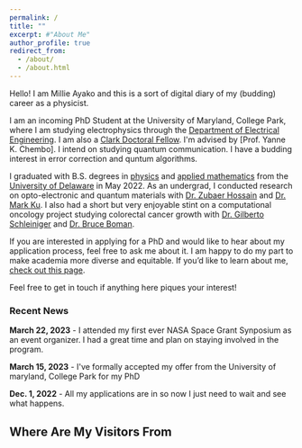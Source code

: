 ```yaml
---
permalink: /
title: ""
excerpt: #"About Me"
author_profile: true
redirect_from: 
  - /about/
  - /about.html
---
```


Hello! I am Millie Ayako and this is a sort of digital diary of my (budding) career as a physicist. 

I am an incoming PhD Student at the University of Maryland, College Park, where I am studying electrophysics through the [Department of Electrical Engineering](https://ece.umd.edu/). I am also a [Clark Doctoral Fellow](https://eng.umd.edu/clark-doctoral-fellows). I'm advised by [Prof. Yanne K. Chembo]. I intend on studying quantum communication. I have a budding interest in error correction and quntum algorithms. 

I graduated with B.S. degrees in [physics](https://web.physics.udel.edu/) and [applied mathematics](https://www.mathsci.udel.edu/) from the [University of Delaware](https://www.udel.edu/) in May 2022. As an undergrad, I conducted research on opto-electronic and quantum materials with [Dr. Zubaer Hossain](http://www.mdzubaerhossain.com/) and [Dr. Mark Ku](https://www.mkulab.com/). I also had a short but very enjoyable stint on a computational oncology project studying colorectal cancer growth with [Dr. Gilberto Schleiniger](https://sites.udel.edu/schleini/contact/) and [Dr. Bruce Boman](https://christianacare.org/people/bruce-m-boman-md/).

If you are interested in applying for a PhD and would like to hear about my application process, feel free to ask me about it. I am happy to do my part to make academia more diverse and equitable. If you’d like to learn about me, [check out this page](https://mmayako.github.io/fun/). 

Feel free to get in touch if anything here piques your interest! 



### Recent News 
**March 22, 2023** - I attended my first ever NASA Space Grant Synposium as an event organizer. I had a great time and plan on staying involved in the program. 

**March 15, 2023** - I've formally accepted my offer from the University of maryland, College Park for my PhD

**Dec. 1, 2022** - All my applications are in so now I just need to wait and see what happens.



Where Are My Visitors From
------
<script type='text/javascript' id='clustrmaps' src='//cdn.clustrmaps.com/map_v2.js?cl=ffffff&w=400&t=tt&d=ggYrLceAjG68Ukni3raNIiDDvZeUXRgNtdQo3wvCgYU&co=6bb4e8'></script>
